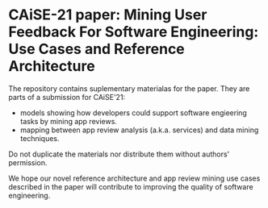 # CAiSE-21 paper: Mining User Feedback For Software Engineering: Use Cases and Reference Architecture

The repository contains suplementary materialas for the paper. They are parts of a submission for CAiSE'21:

- models showing how developers could support software engieering tasks by mining app reviews.
- mapping between app review analysis (a.k.a. services) and data mining techniques.


Do not duplicate the materials nor distribute them without authors' permission. 

We hope our novel reference architecture and app review mining use cases described in the paper will contribute to improving the quality of software engineering.





